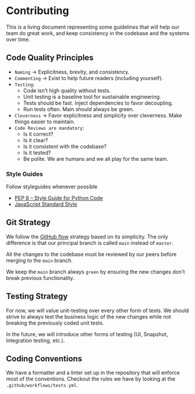 # Contributing

This is a living document representing some guidelines that will help our team do great work, and keep consistency in the codebase and the systems over time.

## Code Quality Principles

- `Naming` → Explicitness, brevity, and consistency.
- `Commenting` → Exist to help future readers (including yourself).
- `Testing`:
    - Code isn’t high quality without tests.
    - Unit testing is a baseline tool for sustainable engineering.
    - Tests should be fast. Inject dependencies to favor decoupling.
    - Run tests often. Main should always be green.
- `Cleverness` → Favor explicitness and simplicity over cleverness. Make things easier to maintain.
- `Code Reviews are mandatory`:
    - Is it correct?
    - Is it clear?
    - Is it consistent with the codebase?
    - Is it tested?
    - Be polite. We are humans and we all play for the same team.
    
### Style Guides

Follow styleguides whenever possible

- [PEP 8 – Style Guide for Python Code](https://peps.python.org/pep-0008/)
- [JavaScript Standard Style](https://standardjs.com/rules)

## Git Strategy

We follow the [GitHub flow](https://githubflow.github.io/) strategy based on its simplicity. The only difference is that our principal branch is called `main` instead of `master`.

All the changes to the codebase must be reviewed by our peers before merging to the `main` branch.

We keep the `main` branch always `green` by ensuring the new changes don't break previous functionality.

## Testing Strategy

For now, we will value unit-testing over every other form of tests. We should strive to always test the business logic of the new changes while not breaking the previously coded unit tests.

In the future, we will introduce other forms of testing (UI, Snapshot, Integration testing, etc.).

## Coding Conventions

We have a formatter and a linter set up in the repository that will enforce most of the conventions. Checkout the rules we have by looking at the `.github/workflows/tests.yml`.

